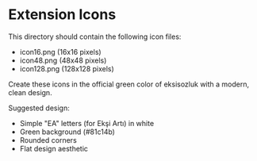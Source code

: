 # Extension Icons

This directory should contain the following icon files:
- icon16.png (16x16 pixels)
- icon48.png (48x48 pixels)
- icon128.png (128x128 pixels)

Create these icons in the official green color of eksisozluk with a modern, clean design.

Suggested design:
- Simple "EA" letters (for Ekşi Artı) in white
- Green background (#81c14b)
- Rounded corners
- Flat design aesthetic